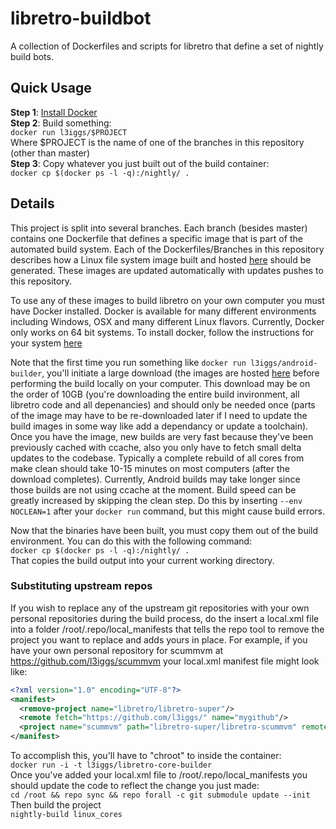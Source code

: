 libretro-buildbot
===========
A collection of Dockerfiles and scripts for libretro that define a set of nightly build bots.

## Quick Usage
**Step 1**: [Install Docker](https://docs.docker.com/installation/)  
**Step 2**: Build something:  
`docker run l3iggs/$PROJECT`  
Where $PROJECT is the name of one of the branches in this repository (other than master)  
**Step 3**: Copy whatever you just built out of the build container:  
`docker cp $(docker ps -l -q):/nightly/ .`

## Details
This project is split into several branches. Each branch (besides master) contains one Dockerfile that defines a specific image that is part of the automated build system. Each of the Dockerfiles/Branches in this repository describes how a Linux file system image built and hosted [here](https://registry.hub.docker.com/repos/l3iggs/) should be generated. These images are updated automatically with updates pushes to this repository.

To use any of these images to build libretro on your own computer you must have Docker installed. Docker is available for many different environments including Windows, OSX and many different Linux flavors. Currently, Docker only works on 64 bit systems. To install docker, follow the instructions for your system [here](https://docs.docker.com/installation/)

Note that the first time you run something like `docker run l3iggs/android-builder`, you'll initiate a large download (the images are hosted [here](https://registry.hub.docker.com/repos/l3iggs/) before performing the build locally on your computer. This download may be on the order of 10GB (you're downloading the entire build invironment, all libretro code and all depenancies) and should only be needed once (parts of the image may have to be re-downloaded later if I need to update the build images in some way like add a dependancy or update a toolchain). Once you have the image, new builds are very fast because they've been previously cached with ccache, also you only have to fetch small delta updates to the codebase. Typically a complete rebuild of all cores from make clean should take 10-15 minutes on most computers (after the download completes). Currently, Android builds may take longer since those builds are not using ccache at the moment. Build speed can be greatly increased by skipping the clean step. Do this by inserting `--env NOCLEAN=1` after your `docker run` command, but this might cause build errors.

Now that the binaries have been built, you must copy them out of the build environment. You can do this with the following command:  
`docker cp $(docker ps -l -q):/nightly/ .`  
That copies the build output into your current working directory. 

### Substituting upstream repos
If you wish to replace any of the upstream git repositories with your own personal repositories during the build process, do the insert a local.xml file into a folder /root/.repo/local_manifests that tells the repo tool to remove the project you want to replace and adds yours in place. For example, if you have your own personal repository for scummvm at https://github.com/l3iggs/scummvm your local.xml manifest file might look like:
```xml
<?xml version="1.0" encoding="UTF-8"?>
<manifest>
  <remove-project name="libretro/libretro-super"/>
  <remote fetch="https://github.com/l3iggs/" name="mygithub"/>
  <project name="scummvm" path="libretro-super/libretro-scummvm" remote="mygithub" />
</manifest>
```  
To accomplish this, you'll have to "chroot" to inside the container:  
`docker run -i -t l3iggs/libretro-core-builder`  
Once you've added your local.xml file to /root/.repo/local_manifests you should update the code to reflect the change you just made:  
`cd /root && repo sync && repo forall -c git submodule update --init`  
Then build the project  
`nightly-build linux_cores`
